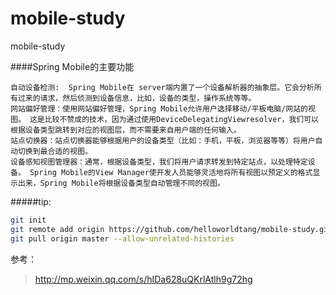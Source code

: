 # mobile-study
mobile-study

####Spring Mobile的主要功能
```text
自动设备检测:  Spring Mobile在 server端内置了一个设备解析器的抽象层。它会分析所有过来的请求，然后侦测到设备信息，比如，设备的类型，操作系统等等。
网站偏好管理：使用网站偏好管理，Spring Mobile允许用户选择移动/平板电脑/网站的视图。 这是比较不赞成的技术，因为通过使用DeviceDelegatingViewresolver，我们可以根据设备类型跳转到对应的视图层，而不需要来自用户端的任何输入。
站点切换器：站点切换器能够根据用户的设备类型（比如：手机，平板，浏览器等等）将用户自动切换到最合适的视图。
设备感知视图管理器：通常，根据设备类型，我们将用户请求转发到特定站点，以处理特定设备。 Spring Mobile的View Manager使开发人员能够灵活地将所有视图以预定义的格式显示出来，Spring Mobile将根据设备类型自动管理不同的视图。
```



#####tip:
```bash
git init 
git remote add origin https://github.com/helloworldtang/mobile-study.git
git pull origin master --allow-unrelated-histories
```

参考：
> http://mp.weixin.qq.com/s/hIDa628uQKrlAtlh9g72hg